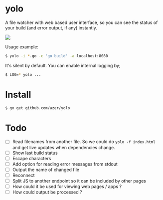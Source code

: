 # yolo

A file watcher with web based user interface, so you can see the status of your build (and error output, if any) instantly.

![](https://cldup.com/G0VmmMWMnz.gif)

Usage example:

```bash
$ yolo -i *.go -c 'go build' -a localhost:8080
```

It's silent by default. You can enable internal logging by;

```bash
$ LOG=* yolo ...
```

# Install

```bash
$ go get github.com/azer/yolo
```

# Todo

- [ ] Read filenames from another file. So we could do `yolo -f index.html` and get live updates when dependencies change.
- [ ] Show last build status
- [ ] Escape characters
- [ ] Add option for reading error messages from stdout
- [ ] Output the name of changed file
- [ ] Reconnect
- [ ] Split JS to another endpoint so it can be included by other pages
- [ ] How could it be used for viewing web pages / apps ?
- [ ] How could output be processed ?
